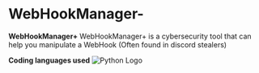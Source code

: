 # WebHookManager-
**WebHookManager+**
WebHookManager+ is a cybersecurity tool that can help you manipulate a WebHook (Often found in discord stealers)

**Coding languages used**
![Python Logo](https://upload.wikimedia.org/wikipedia/commons/c/c3/Python-logo-notext.svg)
